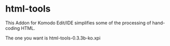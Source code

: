 html-tools
==========

This Addon for Komodo Edit/IDE simplifies some of the processing of hand-coding HTML.

The one you want is html-tools-0.3.3b-ko.xpi
